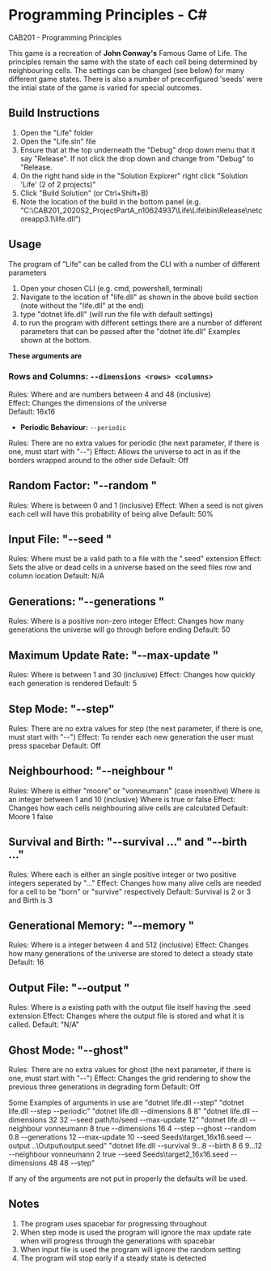 # Programming Principles - C#

CAB201 - Programming Principles

This game is a recreation of **John Conway's** Famous Game of Life. The principles remain the same with the state of each cell being determined by neighbouring cells. The settings can be changed (see below) for many different game states. There is also a number of preconfigured 'seeds' were the intial state of the game is varied for special outcomes.

## Build Instructions

1) Open the "Life" folder
2) Open the "Life.sln" file
3) Ensure that at the top underneath the "Debug" drop down menu that it say "Release". 
   If not click the drop down and change from "Debug" to "Release.
4) On the right hand side in the "Solution Explorer" right click "Solution 'Life' (2 of 2 projects)"
5) Click "Build Solution" (or Ctrl+Shift+B)
6) Note the location of the build in the bottom panel (e.g. "C:\CAB201_2020S2_ProjectPartA_n10624937\Life\Life\bin\Release\netcoreapp3.1\life.dll") 

## Usage 

The program of "Life" can be called from the CLI with a number of different parameters
1) Open your chosen CLI (e.g. cmd, powershell, terminal) 
2) Navigate to the location of "life.dll" as shown in the above build section (note without the "life.dll" at the end)
3) type "dotnet life.dll" (will run the file with default settings)
4) to run the program with different settings there are a number of different parameters that can be passed after the "dotnet life.dll"
Examples shown at the bottom.

**These arguments are**

### Rows and Columns: `--dimensions <rows> <columns>`
	
Rules: Where <row> and <column> are numbers between 4 and 48 (inclusive)  
Effect: Changes the dimensions of the universe  
Default: 16x16  
	
- **Periodic Behaviour:** `--periodic`
	
Rules: There are no extra values for periodic (the next parameter, if there is one, must start with "--")
Effect: Allows the universe to act in as if the borders wrapped around to the other side
Default: Off

Random Factor: "--random <probability>"
-------------
Rules: Where <probability> is between 0 and 1 (inclusive)
Effect: When a seed is not given each cell will have this probability of being alive
Default: 50%

Input File: "--seed <filename>"
----------
Rules: Where <filename> must be a valid path to a file with the ".seed" extension
Effect: Sets the alive or dead cells in a universe based on the seed files row and column location
Default: N/A

Generations: "--generations <number>"
-----------
Rules: Where <number> is a positive non-zero integer
Effect: Changes how many generations the universe will go through before ending 
Default: 50

Maximum Update Rate: "--max-update <ups>"
--------------------
Rules: Where <ups> is between 1 and 30 (inclusive)
Effect: Changes how quickly each generation is rendered
Default: 5

Step Mode: "--step"
---------
Rules: There are no extra values for step (the next parameter, if there is one, must start with "--")
Effect: To render each new generation the user must press spacebar
Default: Off

Neighbourhood: "--neighbour <type> <order> <centre-count>"
-----------
Rules: Where <type> is either "moore" or "vonneumann" (case insenitive) 
       Where <order> is an integer between 1 and 10 (inclusive)
       Where <centre-count> is true or false
Effect: Changes how each cells neighbouring alive cells are calculated 
Default: Moore 1 false

Survival and Birth:  "--survival <param1> <param2> <param3> ..." and "--birth <param1> <param2> <param3> ..."
--------------------
Rules: Where each <parameter> is either an single positive integer or two positive integers seperated by "..." 
Effect: Changes how many alive cells are needed for a cell to be "born" or "survive" respectively 
Default: Survival is 2 or 3 and Birth is 3

Generational Memory: "--memory <number>"
---------
Rules: Where <number> is a integer between 4 and 512 (inclusive)
Effect: Changes how many generations of the universe are stored to detect a steady state
Default: 16

Output File:  "--output <filename>"
--------------------
Rules: Where <filename> is a existing path with the output file itself having the .seed extension
Effect: Changes where the output file is stored and what it is called.
Default: "N/A"

Ghost Mode: "--ghost"
---------
Rules: There are no extra values for ghost (the next parameter, if there is one, must start with "--")
Effect: Changes the grid rendering to show the previous three generations in degrading form
Default: Off



Some Examples of arguments in use are
"dotnet life.dll --step"
"dotnet life.dll --step --periodic"
"dotnet life.dll --dimensions 8 8"
"dotnet life.dll --dimensions 32 32 --seed path/to/seed --max-update 12"
"dotnet life.dll --neighbour vonneumann 8 true --dimensions 16 4 --step --ghost --random 0.8 --generations 12 
	--max-update 10 --seed Seeds\target_16x16.seed --output ..\Output\output.seed"
"dotnet life.dll --survival 9...8 --birth 8 6 9...12 --neighbour vonneumann 2 true 
	--seed Seeds\target2_16x16.seed --dimensions 48 48 --step"

If any of the arguments are not put in properly the defaults will be used.

## Notes 
1. The program uses spacebar for progressing throughout
2. When step mode is used the program will ignore the max update rate when will progress through 
   the generations with spacebar
3. When input file is used the program will ignore the random setting
4. The program will stop early if a steady state is detected

